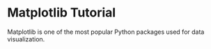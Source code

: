 # Matplotlib Tutorial
Matplotlib is one of the most popular Python packages used for data visualization.
